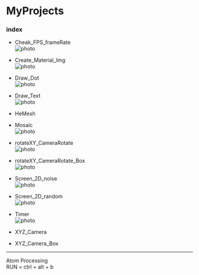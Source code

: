 # MyProjects  

### index  

- Cheak_FPS_frameRate  
  ![photo](photo/Cheak_FPS_frameRate.png)

- Create_Material_Img  
![photo](photo/Create_Material_Img.jpg)  

- Draw_Dot  
![photo](photo/Draw_Dot.png)      

- Draw_Text    
![photo](photo/Draw_Text.png)      


- HeMesh  

- Mosaic  
![photo](photo/Mosaic.png)  


- rotateXY_CameraRotate  
![photo](photo/rotateXY_CameraRotate.png)  

- rotateXY_CameraRotate_Box  
![photo](photo/rotateXY_CameraRotate_Box.png)  


- Screen_2D_noise  
![photo](photo/Screen_2D_noise.png)  

- Screen_2D_random  
![photo](photo/Screen_2D_random.png)  

- Timer  
![photo](photo/Timer.png)  

- XYZ_Camera  

- XYZ_Camera_Box  


---  

Atom Processing    
RUN = ctrl + alt + b  

